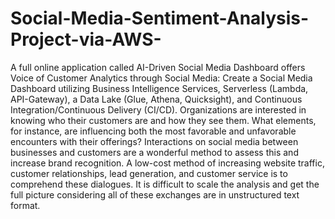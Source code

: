 # Social-Media-Sentiment-Analysis-Project-via-AWS-
A full online application called AI-Driven Social Media Dashboard offers Voice of Customer Analytics through Social Media: Create a Social Media Dashboard utilizing Business Intelligence Services, Serverless (Lambda, API-Gateway), a Data Lake (Glue, Athena, Quicksight), and Continuous Integration/Continuous Delivery (CI/CD).
Organizations are interested in knowing who their customers are and how they see them. What elements, for instance, are influencing both the most favorable and unfavorable encounters with their offerings? Interactions on social media between businesses and customers are a wonderful method to assess this and increase brand recognition. A low-cost method of increasing website traffic, customer relationships, lead generation, and customer service is to comprehend these dialogues. It is difficult to scale the analysis and get the full picture considering all of these exchanges are in unstructured text format. 
